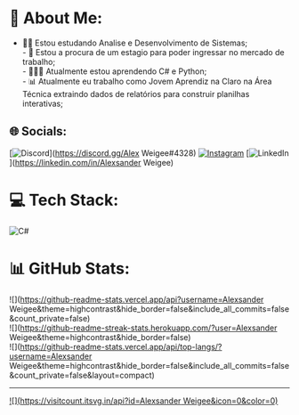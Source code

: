 # 💫 About Me:
- 👨‍🎓 Estou estudando Analise e Desenvolvimento de Sistemas;<br>- 💼 Estou a procura de um estagio para poder ingressar no mercado de trabalho;<br>- 👨🏻‍💻 Atualmente estou aprendendo C# e Python;<br>- 📊 Atualmente eu trabalho como Jovem Aprendiz na Claro na Área Técnica extraindo dados de relatórios para construir planilhas interativas;


## 🌐 Socials:
[![Discord](https://img.shields.io/badge/Discord-%237289DA.svg?logo=discord&logoColor=white)](https://discord.gg/Alex Weigee#4328) [![Instagram](https://img.shields.io/badge/Instagram-%23E4405F.svg?logo=Instagram&logoColor=white)](https://instagram.com/@alexsanderweigee) [![LinkedIn](https://img.shields.io/badge/LinkedIn-%230077B5.svg?logo=linkedin&logoColor=white)](https://linkedin.com/in/Alexsander Weigee) 

# 💻 Tech Stack:
![C#](https://img.shields.io/badge/c%23-%23239120.svg?style=plastic&logo=c-sharp&logoColor=white)
# 📊 GitHub Stats:
![](https://github-readme-stats.vercel.app/api?username=Alexsander Weigee&theme=highcontrast&hide_border=false&include_all_commits=false&count_private=false)<br/>
![](https://github-readme-streak-stats.herokuapp.com/?user=Alexsander Weigee&theme=highcontrast&hide_border=false)<br/>
![](https://github-readme-stats.vercel.app/api/top-langs/?username=Alexsander Weigee&theme=highcontrast&hide_border=false&include_all_commits=false&count_private=false&layout=compact)

---
[![](https://visitcount.itsvg.in/api?id=Alexsander Weigee&icon=0&color=0)](https://visitcount.itsvg.in)

<!-- Proudly created with GPRM ( https://gprm.itsvg.in ) -->